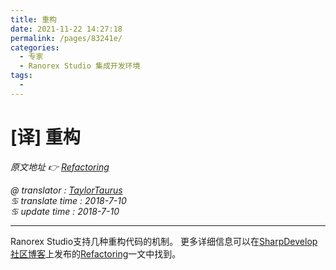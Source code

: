 ```yaml
---
title: 重构
date: 2021-11-22 14:27:18
permalink: /pages/83241e/
categories:
  - 专家
  - Ranorex Studio 集成开发环境
tags:
  - 
---
```

# [译] 重构

*原文地址 👉 [Refactoring][0]*

*@ translator : [TaylorTaurus](https://github.com/taylortaurus)*    
*♋ translate time : 2018-7-10*    
*♋ update time : 2018-7-10*  

---  

Ranorex Studio支持几种重构代码的机制。 更多详细信息可以在[SharpDevelop社区博客][1]上发布的[Refactoring][2]一文中找到。

[0]: https://www.ranorex.com/help/latest/ranorex-studio-expert/ranorex-studio-ide/refactoring/
[1]: http://community.sharpdevelop.net/blogs
[2]: http://community.sharpdevelop.net/blogs/mattward/articles/FeatureTourRefactoring.aspx